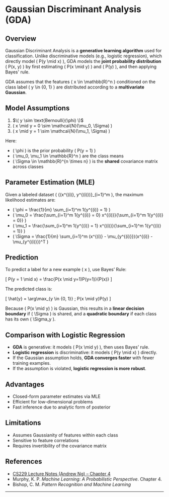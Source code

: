 # Gaussian Discriminant Analysis (GDA)

## Overview

Gaussian Discriminant Analysis is a **generative learning algorithm** used for classification. Unlike discriminative models (e.g., logistic regression), which directly model \( P(y \mid x) \), GDA models the **joint probability distribution** \( P(x, y) \) by first estimating \( P(x \mid y) \) and \( P(y) \), and then applying Bayes' rule.

GDA assumes that the features \( x \in \mathbb{R}^n \) conditioned on the class label \( y \in \{0, 1\} \) are distributed according to a **multivariate Gaussian**.

## Model Assumptions

1. $\( y \sim \text{Bernoulli}(\phi) \)$
2. \( x \mid y = 0 \sim \mathcal{N}(\mu_0, \Sigma) \)
3. \( x \mid y = 1 \sim \mathcal{N}(\mu_1, \Sigma) \)

Here:
- \( \phi \) is the prior probability \( P(y = 1) \)
- \( \mu_0, \mu_1 \in \mathbb{R}^n \) are the class means
- \( \Sigma \in \mathbb{R}^{n \times n} \) is the **shared** covariance matrix across classes

## Parameter Estimation (MLE)

Given a labeled dataset \( \{(x^{(i)}, y^{(i)})\}_{i=1}^m \), the maximum likelihood estimates are:

- \( \phi = \frac{1}{m} \sum_{i=1}^m 1\{y^{(i)} = 1\} \)
- \( \mu_0 = \frac{\sum_{i=1}^m 1\{y^{(i)} = 0\} x^{(i)}}{\sum_{i=1}^m 1\{y^{(i)} = 0\}} \)
- \( \mu_1 = \frac{\sum_{i=1}^m 1\{y^{(i)} = 1\} x^{(i)}}{\sum_{i=1}^m 1\{y^{(i)} = 1\}} \)
- \( \Sigma = \frac{1}{m} \sum_{i=1}^m (x^{(i)} - \mu_{y^{(i)}})(x^{(i)} - \mu_{y^{(i)}})^T \)

## Prediction

To predict a label for a new example \( x \), use Bayes’ Rule:

\[
P(y = 1 \mid x) = \frac{P(x \mid y=1)P(y=1)}{P(x)}
\]

The predicted class is:

\[
\hat{y} = \arg\max_{y \in \{0, 1\}} \; P(x \mid y)P(y)
\]

Because \( P(x \mid y) \) is Gaussian, this results in a **linear decision boundary** if \( \Sigma \) is shared, and a **quadratic boundary** if each class has its own \( \Sigma_y \).

## Comparison with Logistic Regression

- **GDA** is generative: it models \( P(x \mid y) \), then uses Bayes’ rule.
- **Logistic regression** is discriminative: it models \( P(y \mid x) \) directly.
- If the Gaussian assumption holds, **GDA converges faster** with fewer training examples.
- If the assumption is violated, **logistic regression is more robust**.

## Advantages

- Closed-form parameter estimates via MLE
- Efficient for low-dimensional problems
- Fast inference due to analytic form of posterior

## Limitations

- Assumes Gaussianity of features within each class
- Sensitive to feature correlations
- Requires invertibility of the covariance matrix

## References

- [CS229 Lecture Notes (Andrew Ng) – Chapter 4](https://cs229.stanford.edu/notes2022fall/cs229-notes4.pdf)
- Murphy, K. P. *Machine Learning: A Probabilistic Perspective*. Chapter 4.
- Bishop, C. M. *Pattern Recognition and Machine Learning*

---

